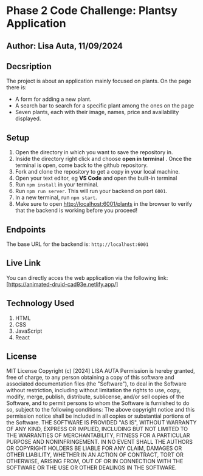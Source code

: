 # Phase 2 Code Challenge: Plantsy Application

## Author: Lisa Auta, 11/09/2024

## Decsription
The project is about an application mainly focused on plants. On the page there is:
- A form for adding a new plant.
- A search bar to search for a specific plant among the ones on the page
- Seven plants, each with their image, names, price and availability displayed.

## Setup

1. Open the directory in which you want to save the repository in.
2. Inside the directory right click and choose **open in terminal** . Once the terminal is open, come back to the github repository.
3. Fork and clone the repository to get a copy in your local machine.
4. Open your text editor, eg **VS Code** and open the built-in terminal
5. Run `npm install` in your terminal.
6. Run `npm run server`. This will run your backend on port `6001`.
7. In a new terminal, run `npm start`.
8. Make sure to open [http://localhost:6001/plants](http://localhost:6001/plants)
in the browser to verify that the backend is working before you proceed!

## Endpoints

The base URL for the backend is: `http://localhost:6001`

## Live Link

 You can directly acces the web application via the following link: [https://animated-druid-cad93e.netlify.app/]

## Technology Used

1. HTML
2. CSS
3. JavaScript
4. React

## License
MIT License
Copyright (c) [2024] LISA AUTA
Permission is hereby granted, free of charge, to any person obtaining a copy of this software and associated documentation files (the "Software"), to deal in the Software without restriction, including without limitation the rights to use, copy, modify, merge, publish, distribute, sublicense, and/or sell
copies of the Software, and to permit persons to whom the Software is furnished to do so, subject to the following conditions:
The above copyright notice and this permission notice shall be included in all copies or substantial portions of the Software.
THE SOFTWARE IS PROVIDED "AS IS", WITHOUT WARRANTY OF ANY KIND, EXPRESS OR IMPLIED, INCLUDING BUT NOT LIMITED TO THE WARRANTIES OF MERCHANTABILITY, FITNESS FOR A PARTICULAR PURPOSE AND NONINFRINGEMENT. IN NO EVENT SHALL THE AUTHORS OR COPYRIGHT HOLDERS BE LIABLE FOR ANY CLAIM, DAMAGES OR OTHER LIABILITY, WHETHER IN AN ACTION OF CONTRACT, TORT OR OTHERWISE, ARISING FROM,
OUT OF OR IN CONNECTION WITH THE SOFTWARE OR THE USE OR OTHER DEALINGS IN THE SOFTWARE.
